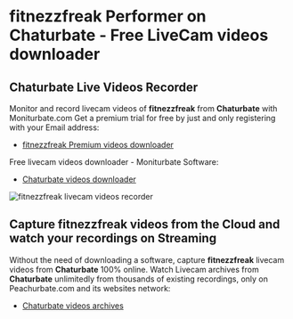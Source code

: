 # fitnezzfreak Performer on Chaturbate - Free LiveCam videos downloader

## Chaturbate Live Videos Recorder

Monitor and record livecam videos of **fitnezzfreak** from **Chaturbate** with Moniturbate.com
Get a premium trial for free by just and only registering with your Email address:
* [fitnezzfreak Premium videos downloader](https://moniturbate.com/request-demo-licence-key.html)

Free livecam videos downloader - Moniturbate Software:
* [Chaturbate videos downloader](https://moniturbate.com/moniturbate-download-software.html)

![fitnezzfreak livecam videos recorder](https://peachurnet.com/templates/moniturbate-software.png)


## Capture fitnezzfreak videos from the Cloud and watch your recordings on Streaming

Without the need of downloading a software, capture **fitnezzfreak** livecam videos from **Chaturbate** 100% online.
Watch Livecam archives from **Chaturbate** unlimitedly from thousands of existing recordings, only on Peachurbate.com and its websites network:
* [Chaturbate videos archives](https://peachurnet.com/)